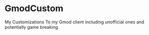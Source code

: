 # GmodCustom
My Customizations To my Gmod client including unofficial ones and potentially game breaking
